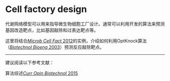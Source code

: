 # Cell factory design

代谢网络模型可以用来指导微生物细胞工厂设计。通常可以利用开发的算法来预测基因改造靶点，比如基因敲除和过表达靶点等。

这里将结合[_Microb Cell Fact_ 2012](https://microbialcellfactories.biomedcentral.com/articles/10.1186/1475-2859-11-68)的实例，介绍如何利用OptKnock算法（[_Biotechnol Bioeng_ 2003](https://onlinelibrary.wiley.com/doi/10.1002/bit.27488)）预测反应敲除靶点。


-----------------
建议阅读以下参考文献：

算法综述[_Curr Opin Biotechnol_ 2015](https://doi.org/10.1016/j.copbio.2014.12.019)